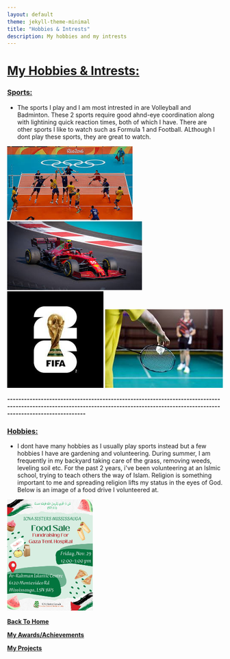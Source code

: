 ```yaml
---
layout: default
theme: jekyll-theme-minimal
title: "Hobbies & Intrests"
description: My hobbies and my intrests
---
```


# <ins> My Hobbies & Intrests: </ins>

###  <ins> Sports: </ins>
- The sports I play and I am most intrested in are Volleyball and Badminton. These 2 sports require good ahnd-eye coordination along with lightining quick reaction times, both of which
I have. There are other sports I like to watch such as Formula 1 and Football. ALthough I dont play these sports, they are great to watch.


![Volleyball](docs/assets/Volleyball) ![Formula 1](docs/assets/Formula_1) ![Football](docs/assets/Football) ![Badminton](docs/assets/Badminton)


**------------------------------------------------------------------------------------------------------------------------------------------------------------------------------------**

### <ins> Hobbies: </ins>
- I dont have many hobbies as I usually play sports instead but a few hobbies I have are gardening and volunteering. During summer, I am frequently in my backyard taking care of the grass, removing weeds, leveling soil etc. For the past 2 years, i've been volunteering at an Islmic school, trying to teach others the way of Islam. Religion is something important to me and spreading religion lifts my status in the eyes of God. Below is an image of a food drive I volunteered at.

<img src="docs/assets/Food_Drive_Volunteer.jpg" width="200" height="auto">


**[Back To Home](README.md)**

**[My Awards/Achievements](Achievements.md)**

**[My Projects](My_Projects.md)**
